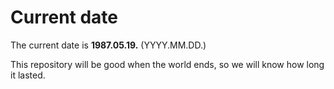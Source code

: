 # Current date

The current date is **1987.05.19.** (YYYY.MM.DD.)

This repository will be good when the world ends, so we will know how long it lasted.